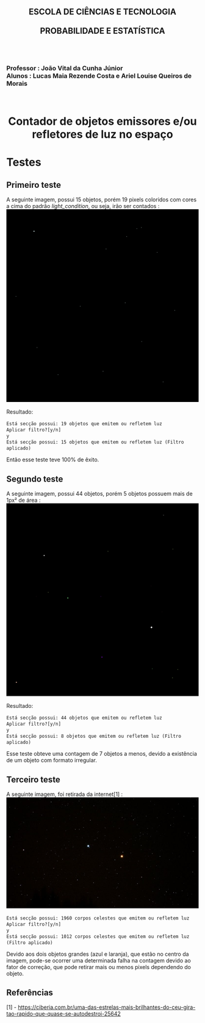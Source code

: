 <h2 align = "center">
ESCOLA DE CIÊNCIAS E TECNOLOGIA
<br>
<br>
PROBABILIDADE E ESTATÍSTICA 
</h2>
<br>
<br>
<h3>
Professor : João Vital da Cunha Júnior 
<br>
Alunos : Lucas Maia Rezende Costa e Ariel Louise Queiros de Morais
</h3></h3>
<br>
<h1 align='center'> 
Contador de objetos emissores e/ou refletores de luz no espaço
</h1>

# Testes

## Primeiro teste
A seguinte imagem, possui 15 objetos, porém 19 pixels coloridos com cores a cima do padrão _light_condition_, ou seja, irão ser contados :
<img src="images/test_15.png">

Resultado:
```console
Está secção possui: 19 objetos que emitem ou refletem luz
Aplicar filtro?[y/n]
y 
Está secção possui: 15 objetos que emitem ou refletem luz (Filtro aplicado)
```

Então esse teste teve 100% de êxito.


## Segundo teste

A seguinte imagem, possui 44 objetos, porém 5 objetos possuem mais de 1px² de área :
<img src="images/test_44_5.png">

Resultado: 
```console
Está secção possui: 44 objetos que emitem ou refletem luz
Aplicar filtro?[y/n]
y
Está secção possui: 8 objetos que emitem ou refletem luz (Filtro aplicado)
```
Esse teste obteve uma contagem de 7 objetos a menos, devido a existência de um objeto com formato irregular.

## Terceiro teste

A seguinte imagem, foi retirada da internet[1] :
<img src="star.png">
```console
Está secção possui: 1960 corpos celestes que emitem ou refletem luz
Aplicar filtro?[y/n]
y
Está secção possui: 1012 corpos celestes que emitem ou refletem luz (Filtro aplicado)
```
Devido aos dois objetos grandes (azul e laranja), que estão no centro da imagem, pode-se ocorrer uma determinada falha na contagem devido ao fator de correção, que pode retirar mais ou menos pixels dependendo do objeto.



## Referências
[1] - https://ciberia.com.br/uma-das-estrelas-mais-brilhantes-do-ceu-gira-tao-rapido-que-quase-se-autodestroi-25642